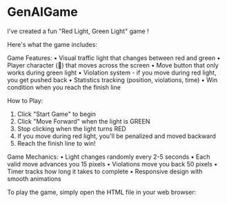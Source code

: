 # GenAIGame

I've created a fun "Red Light, Green Light" game !

Here's what the game includes:

Game Features:
• Visual traffic light that changes between red and green
• Player character (🏃) that moves across the screen
• Move button that only works during green light
• Violation system - if you move during red light, you get pushed back
• Statistics tracking (position, violations, time)
• Win condition when you reach the finish line

How to Play:
1. Click "Start Game" to begin
2. Click "Move Forward" when the light is GREEN
3. Stop clicking when the light turns RED
4. If you move during red light, you'll be penalized and moved backward
5. Reach the finish line to win!

Game Mechanics:
• Light changes randomly every 2-5 seconds
• Each valid move advances you 15 pixels
• Violations move you back 50 pixels
• Timer tracks how long it takes to complete
• Responsive design with smooth animations

To play the game, simply open the HTML file in your web browser:
